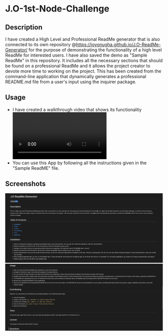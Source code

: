 # J.O-1st-Node-Challenge

## Description
I have created a High Level and Professional ReadMe generator that is also connected to its own repository @https://joyonugha.github.io/J.O-ReadMe-Generator/ for the purpose of demonstrating the functionality of a high level ReadMe for interested users. I have also saved the demo as "Sample ReadMe" in this repository. It includes all the necessary sections that should be found on a professional ReadMe and it allows the project creator to devote more time to working on the project. This has been created from the command-line application that dynamically generates a professional README.md file from a user's input using the inquirer package.

## Usage
* I have created a walkthrough video that shows its functionality ![ReadMe Video](./Images/ReadMe%20Generator%20video.mp4)
* You can use this App by following all the instructions given in the "Sample ReadME" file.

## Screenshots
![Screenshot1](./Images/Screenshot%202024-02-26%20at%2018.24.15.png)
![Screenshot2](./Images/Screenshot%202024-02-26%20at%2018.27.45.png)